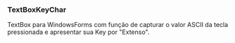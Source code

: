### TextBoxKeyChar ###
TextBox para WindowsForms com função de capturar o valor ASCII da tecla pressionada e apresentar sua Key por "Extenso".